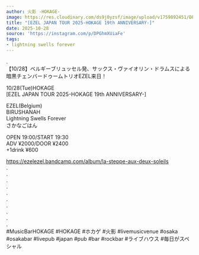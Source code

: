 ```yaml
---
author: 火影 -HOKAGE-
image: https://res.cloudinary.com/ds9j0yzsf/image/upload/v1759892451/DPGhmXUiaFe.jpg
title: "[EZEL JAPAN TOUR 2025-HOKAGE 19th ANNIVERSARY-]"
date: 2025-10-28
source: 'https://instagram.com/p/DPGhmXUiaFe'
tags:
- lightning swells forever
---
```

.<br>
【10/28】ベルギーブリュッセル発、サックス・ヴァイオリン・ドラムスによる暗黒チェンバードゥームトリオEZEL来日！

10/28(Tue)HOKAGE<br>
[EZEL JAPAN TOUR 2025-HOKAGE 19th ANNIVERSARY-]

EZEL(Belgium)<br>
BIRUSHANAH<br>
Lightning Swells Forever<br>
さかなごはん

OPEN 19:00/START 19:30<br>
ADV ¥2000/DOOR ¥2400<br>
+1drink ¥600

https://ezelezel.bandcamp.com/album/la-steppe-aux-deux-soleils<br>
.<br>
.<br>
.<br>
.<br>
.<br>
.<br>
.<br>
.<br>
.<br>
.<br>
#MusicBarHOKAGE #HOKAGE #ホカゲ #火影 #livemusicvenue #osaka #osakabar #livepub #japan #pub #bar #rockbar #ライブハウス #毎日がスペシャル